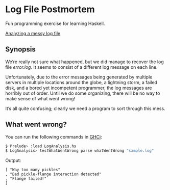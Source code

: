 # Log File Postmortem

Fun programming exercise for learning Haskell.

[Analyzing a messy log file][1]

## Synopsis

We’re really not sure what happened, but we did manage to recover
the log file *error.log*. It seems to consist of a different log
message on each line.

Unfortunately, due to the error messages being generated by multiple
servers in multiple locations around the globe, a lightning storm, a
failed disk, and a bored yet incompetent programmer, the log messages
are horribly out of order. Until we do some organizing, there will be
no way to make sense of what went wrong!

It’s all quite confusing; clearly we need a program to sort through
this mess.

## What went wrong?

You can run the following commands in [GHCi][2]:

```bash
$ Prelude> :load LogAnalysis.hs
$ LogAnalysis> testWhatWentWrong parse whatWentWrong "sample.log"
```

Output:

```
[ "Way too many pickles"
, "Bad pickle-flange interaction detected"
, "Flange failed!"
]
```

[1]: http://www.cis.upenn.edu/~cis194/spring13/hw/02-ADTs.pdf	"Source"
[2]: https://downloads.haskell.org/~ghc/latest/docs/html/users_guide/ghci.html	"User Guide"

